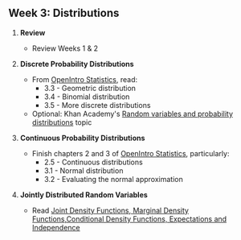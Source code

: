 Week 3: Distributions
---------------------

1. __Review__
    - Review Weeks 1 & 2

2. __Discrete Probability Distributions__
    - From [OpenIntro Statistics](https://drive.google.com/a/galvanize.com/file/d/0B-DHaDEbiOGkc1RycUtIcUtIelE/view), read:
    	- 3.3 - Geometric distribution
    	- 3.4 - Binomial distribution
    	- 3.5 - More discrete distributions
    - Optional: Khan Academy's [Random variables and probability distributions](https://www.khanacademy.org/math/probability/random-variables-topic) topic

3. __Continuous Probability Distributions__
    - Finish chapters 2 and 3 of [OpenIntro Statistics](https://drive.google.com/a/galvanize.com/file/d/0B-DHaDEbiOGkc1RycUtIcUtIelE/view), particularly:
    	- 2.5 - Continuous distributions
    	- 3.1 - Normal distribution
    	- 3.2 - Evaluating the normal approximation

4. __Jointly Distributed Random Variables__
    - Read [Joint Density Functions, Marginal Density
Functions,Conditional Density Functions,
Expectations and Independence](http://www.colorado.edu/economics/morey/6818/jointdensity.pdf)
